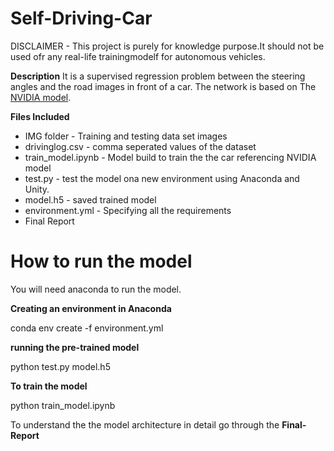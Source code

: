 # Self-Driving-Car
DISCLAIMER - This project is purely for knowledge purpose.It should not be used ofr any real-life trainingmodelf for autonomous vehicles.

**Description**
It is a supervised regression problem between the steering angles and the road images in front of a car. The network is based on The [NVIDIA model](https://images.nvidia.com/content/tegra/automotive/images/2016/solutions/pdf/end-to-end-dl-using-px.pdf).

**Files Included**

* IMG folder - Training and testing data set images
* drivinglog.csv - comma seperated values of the dataset
* train_model.ipynb - Model build to train the the car referencing  NVIDIA model
* test.py - test the model ona new environment using Anaconda and Unity.
* model.h5 - saved trained model
* environment.yml - Specifying all the requirements
* Final Report


# **How to run the model**

You will need anaconda to run the model.

**Creating an environment in Anaconda**

conda env create -f environment.yml

**running the pre-trained model**

python test.py model.h5

**To train the model**

python train_model.ipynb

To understand the the model architecture in detail go through the **Final-Report**
